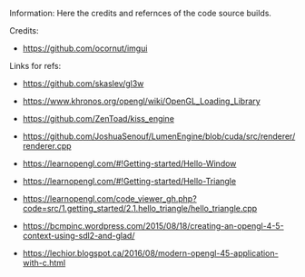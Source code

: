 Information: Here the credits and refernces of the code source builds.

Credits:
 * https://github.com/ocornut/imgui


Links for refs:
 * https://github.com/skaslev/gl3w
 * https://www.khronos.org/opengl/wiki/OpenGL_Loading_Library

 * https://github.com/ZenToad/kiss_engine
 * https://github.com/JoshuaSenouf/LumenEngine/blob/cuda/src/renderer/renderer.cpp
 * https://learnopengl.com/#!Getting-started/Hello-Window
 * https://learnopengl.com/#!Getting-started/Hello-Triangle
 * https://learnopengl.com/code_viewer_gh.php?code=src/1.getting_started/2.1.hello_triangle/hello_triangle.cpp
 * https://bcmpinc.wordpress.com/2015/08/18/creating-an-opengl-4-5-context-using-sdl2-and-glad/
 * https://lechior.blogspot.ca/2016/08/modern-opengl-45-application-with-c.html
 


